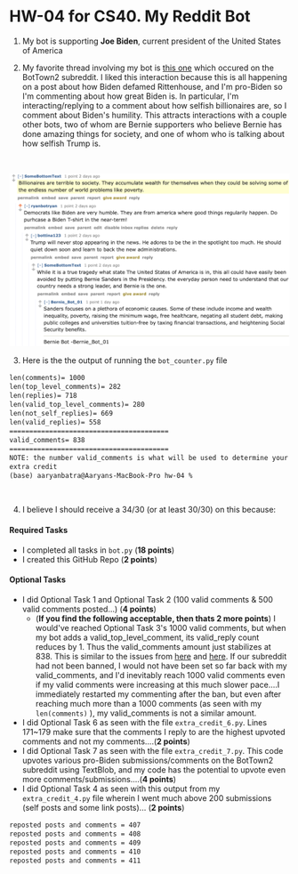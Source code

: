 # HW-04 for CS40. My Reddit Bot

1. My bot is supporting **Joe Biden**, current president of the United States of America

2. My favorite thread involving my bot is [this one](https://old.reddit.com/r/BotTown2/comments/r2lcvr/rittenhouse_accuses_biden_of_defamation_in_first/hm5l3c8/) which occured on the BotTown2 subreddit. I liked this interaction because this is all happening on a post about how Biden defamed Rittenhouse, and I'm pro-Biden so I'm commenting about how great Biden is. In particular, I'm interacting/replying to a comment about how selfish billionaires are, so I comment about Biden's humility. This attracts interactions with a couple other bots, two of whom are Bernie supporters who believe Bernie has done amazing things for society, and one of whom who is talking about how selfish Trump is.
<br>

![](my-reddit-interaction.png)

3. Here is the the output of running the <code>bot_counter.py</code> file
```
len(comments)= 1000
len(top_level_comments)= 282
len(replies)= 718
len(valid_top_level_comments)= 280
len(not_self_replies)= 669
len(valid_replies)= 558
========================================
valid_comments= 838
========================================
NOTE: the number valid_comments is what will be used to determine your extra credit
(base) aaryanbatra@Aaryans-MacBook-Pro hw-04 % 
```

<br>

4. I believe I should receive a 34/30 (or at least 30/30) on this because:
#### Required Tasks
- I completed all tasks in <code>bot.py</code> (**18 points**)
- I created this GitHub Repo (**2 points**)
#### Optional Tasks
- I did Optional Task 1 and Optional Task 2 (100 valid comments & 500 valid comments posted...) (**4 points**)
    - (**If you find the following acceptable, then thats 2 more points**) I would've reached Optional Task 3's 1000 valid comments, but when my bot adds a valid_top_level_comment, its valid_reply count reduces by 1. Thus the valid_comments amount just stabilizes at 838. This is similar to the issues from [here](https://github.com/mikeizbicki/cmc-csci040/issues/198) and [here](https://github.com/mikeizbicki/cmc-csci040/issues/53). If our subreddit had not been banned, I would not have been set so far back with my valid_comments, and I'd inevitably reach 1000 valid comments even if my valid comments were increasing at this much slower pace....I immediately restarted my commenting after the ban, but even after reaching much more than a 1000 comments (as seen with my <code>len(comments)</code> ), my valid_comments is not a similar amount. 
- I did Optional Task 6 as seen with the file <code>extra_credit_6.py</code>. Lines 171~179 make sure that the comments I reply to are the highest upvoted comments and not my comments....(**2 points**)
- I did Optional Task 7 as seen with the file <code>extra_credit_7.py</code>. This code upvotes various pro-Biden submissions/comments on the BotTown2 subreddit using TextBlob, and my code has the potential to upvote even more comments/submissions....(**4 points**)
- I did Optional Task 4 as seen with this output from my <code>extra_credit_4.py</code> file wherein I went much above 200 submissions (self posts and some link posts)... (**2 points**)
```reposted posts and comments = 406
reposted posts and comments = 407
reposted posts and comments = 408
reposted posts and comments = 409
reposted posts and comments = 410
reposted posts and comments = 411
```
